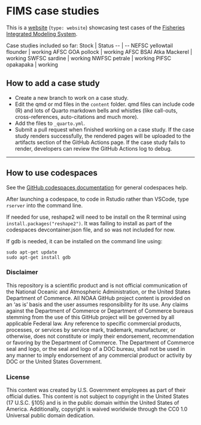 # FIMS case studies

This is a [website](https://noaa-fims.github.io/case-studies/) (`type: website`) showcasing test cases of the [Fisheries Integrated Modeling System](https://NOAA-FIMS/FIMS/).

Case studies included so far:
Stock | Status
-- | --
NEFSC yellowtail flounder | working
AFSC GOA pollock | working
AFSC BSAI Atka Mackerel | working
SWFSC sardine | working
NWFSC petrale | working
PIFSC opakapaka | working

## How to add a case study

* Create a new branch to work on a case study.
* Edit the qmd or md files in the `content` folder. qmd files can include code (R) and lots of Quarto markdown bells and whistles (like call-outs, cross-references, auto-citations and much more).
* Add the files to `_quarto.yml`.
* Submit a pull request when finished working on a case study. If the case study renders successfully, the rendered pages will be uploaded to the artifacts section of the GitHub Actions page. If the case study fails to render, developers can review the GitHub Actions log to debug.

<hr>

## How to use codespaces 

See the [GitHub codespaces documentation](https://docs.github.com/en/codespaces) for general codespaces help.

After launching a codespace, to code in Rstudio rather than VSCode, type `rserver` into the command line.

If needed for use, reshape2 will need to be install on the R terminal using `install.packages("reshape2")`. It was failing to install as part of the codespaces devcontainer.json file, and so was not included for now.

If gdb is needed, it can be installed on the command line using:
```
sudo apt-get update
sudo apt-get install gdb
```

### Disclaimer

This repository is a scientific product and is not official communication of the National Oceanic and Atmospheric Administration, or the United States Department of Commerce. All NOAA GitHub project content is provided on an ‘as is’ basis and the user assumes responsibility for its use. Any claims against the Department of Commerce or Department of Commerce bureaus stemming from the use of this GitHub project will be governed by all applicable Federal law. Any reference to specific commercial products, processes, or services by service mark, trademark, manufacturer, or otherwise, does not constitute or imply their endorsement, recommendation or favoring by the Department of Commerce. The Department of Commerce seal and logo, or the seal and logo of a DOC bureau, shall not be used in any manner to imply endorsement of any commercial product or activity by DOC or the United States Government.

### License

This content was created by U.S. Government employees as part of their official duties. This content is not subject to copyright in the United States (17 U.S.C. §105) and is in the public domain within the United States of America. Additionally, copyright is waived worldwide through the CC0 1.0 Universal public domain dedication.

